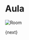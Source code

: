 <!-- add-breadcrumbs -->
# Aula


<img class="screenshot" alt="Room" src="{{docs_base_url}}/v12/assets/img/education/setup/room.png">

{next}
